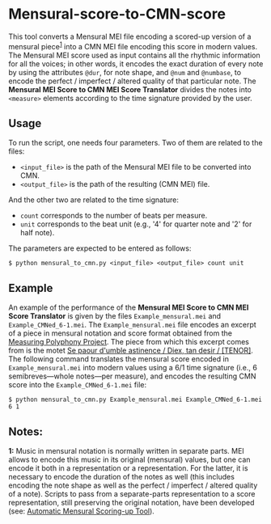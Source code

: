 # Mensural-score-to-CMN-score
This tool converts a Mensural MEI file encoding a scored-up version of a mensural piece<sup>[1](#one)</sup> into a CMN MEI file encoding this score in modern values. The Mensural MEI score used as input contains all the rhythmic information for all the voices; in other words, it encodes the exact duration of every note by using the attributes `@dur`, for note shape, and `@num` and `@numbase`, to encode the perfect / imperfect / altered quality of that particular note. The **Mensural MEI Score to CMN MEI Score Translator** divides the notes into `<measure>` elements according to the time signature provided by the user.

## Usage
To run the script, one needs four parameters. Two of them are related to the files:
- `<input_file>` is the path of the Mensural MEI file to be converted into CMN.
- `<output_file>` is the path of the resulting (CMN MEI) file.

And the other two are related to the time signature:
- `count` corresponds to the number of beats per measure.
- `unit` corresponds to the beat unit (e.g., '4' for quarter note and '2' for half note).

The parameters are expected to be entered as follows:
```
$ python mensural_to_cmn.py <input_file> <output_file> count unit
```

## Example
An example of the performance of the **Mensural MEI Score to CMN MEI Score Translator** is given by the files `Example_mensural.mei` and `Example_CMNed_6-1.mei`. The `Example_mensural.mei` file encodes an excerpt of a piece in mensural notation and score format obtained from the [Measuring Polyphony Project](https://measuringpolyphony.org). The piece from which this excerpt comes from is the motet [Se paour d'umble astinence / Diex, tan desir / \[TENOR\]](https://measuringpolyphony.org/display.html?/assets/mensural/diex_MENSURAL.mei). The following command translates the mensural score encoded in `Example_mensural.mei` into modern values using a 6/1 time signature (i.e., 6 semibreves—whole notes—per measure), and encodes the resulting CMN score into the `Example_CMNed_6-1.mei` file:
```
$ python mensural_to_cmn.py Example_mensural.mei Example_CMNed_6-1.mei 6 1
```

## Notes:
<a name="one">**1</a>:** Music in mensural notation is normally written in separate parts. MEI allows to encode this music in its original (mensural) values, but one can encode it both in a <parts> representation or a <score> representation. For the latter, it is necessary to encode the duration of the notes as well (this includes encoding the note shape as well as the perfect / imperfect / altered quality of a note). Scripts to pass from a separate-parts representation to a score representation, still preserving the original notation, have been developed (see: [Automatic Mensural Scoring-up Tool](https://github.com/ELVIS-Project/scoring-up)).